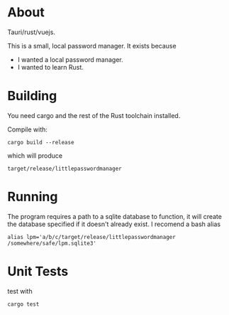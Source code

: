 
# About

Tauri/rust/vuejs.

This is a small, local password manager. It exists because

- I wanted a local password manager.
- I wanted to learn Rust.

# Building

You need cargo and the rest of the Rust toolchain installed.

Compile with:

    cargo build --release

which will produce

    target/release/littlepasswordmanager

# Running

The program requires a path to a sqlite database to function, it will create the database specified if it doesn't already exist. I recomend a bash alias

    alias lpm='a/b/c/target/release/littlepasswordmanager /somewhere/safe/lpm.sqlite3'

# Unit Tests

test with

    cargo test